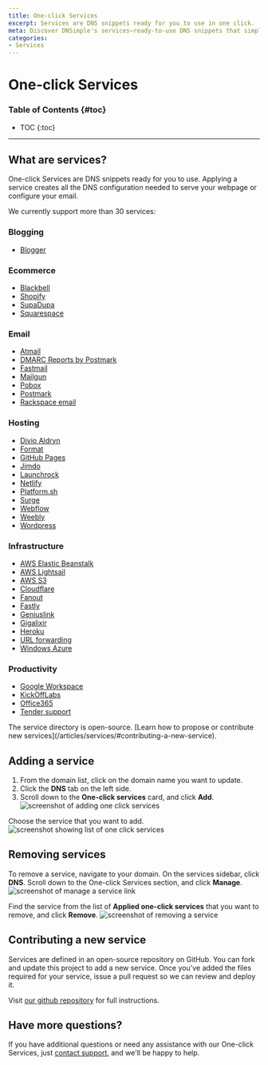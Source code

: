 ```yaml
---
title: One-click Services
excerpt: Services are DNS snippets ready for you to use in one click.
meta: Discover DNSimple's services—ready-to-use DNS snippets that simplify domain management. Streamline your DNS setup with just one click and enhance your online presence.
categories:
- Services
---
```


# One-click Services

### Table of Contents {#toc}

* TOC
{:toc}

---

## What are services?

One-click Services are DNS snippets ready for you to use. Applying a service creates all the DNS configuration needed to serve your webpage or configure your email.

We currently support more than 30 services:

### Blogging

* [Blogger](/articles/blogger-service/)

### Ecommerce

* [Blackbell](/articles/blackbell-service/)
* [Shopify](/articles/shopify-service/)
* [SupaDupa](/articles/supadupa-service/)
* [Squarespace](/articles/squarespace-service/)

### Email

* [Atmail](/articles/atmail-service/)
* [DMARC Reports by Postmark](/articles/postmark-dmarc-service/)
* [Fastmail](/articles/fastmail-service/)
* [Mailgun](/articles/mailgun-service/)
* [Pobox](/articles/pobox-service/)
* [Postmark](/articles/postmark-service/)
* [Rackspace email](/articles/rackspace-email-service/)

### Hosting

* [Divio Aldryn](/articles/aldryn-service/)
* [Format](/articles/format-service/)
* [GitHub Pages](/articles/github-pages/)
* [Jimdo](/articles/jimdo-service/)
* [Launchrock](/articles/launchrock-service/)
* [Netlify](/articles/netlify-service/)
* [Platform.sh](/articles/platformsh-service/)
* [Surge](/articles/surge-service/)
* [Webflow](/articles/webflow-service/)
* [Weebly](/articles/weebly-service/)
* [Wordpress](/articles/wordpress-service/)

### Infrastructure

* [AWS Elastic Beanstalk](/articles/amazon-elasticbeanstalk-service/)
* [AWS Lightsail](/articles/amazon-lightsail-service/)
* [AWS S3](/articles/amazon-s3-service/)
* [Cloudflare](/articles/cloudflare-service/)
* [Fanout](/articles/fanout-service/)
* [Fastly](/articles/fastly-service/)
* [Geniuslink](/articles/geniuslink-service/)
* [Gigalixir](/articles/gigalixir-service/)
* [Heroku](/articles/heroku-service/)
* [URL forwarding](/articles/urlforward-service/)
* [Windows Azure](/articles/windows-azure-service/)

### Productivity

* [Google Workspace](/articles/google-workspace-service/)
* [KickOffLabs](/articles/kickofflabs-service/)
* [Office365](/articles/office-365-service/)
* [Tender support](/articles/tender-service/)

<info>
The service directory is open-source. [Learn how to propose or contribute new services](/articles/services/#contributing-a-new-service).
</info>

## Adding a service

1. From the domain list, click on the domain name you want to update.
1. Click the **DNS** tab on the left side.
1. Scroll down to the **One-click services** card, and click **Add**.
![screenshot of adding one click services](/files/one-click-services.png)

Choose the service that you want to add.
![screenshot showing list of one click services](/files/services-list.png)

## Removing services

To remove a service, navigate to your domain. On the services sidebar, click **DNS**. Scroll down to the One-click Services section, and click **Manage**.
![screenshot of manage a service link](/files/services-manage.png)

Find the service from the list of **Applied one-click services** that you want to remove, and click **Remove**.
![screenshot of removing a service](/files/services-remove.png)

## Contributing a new service

Services are defined in an open-source repository on GitHub. You can fork and update this project to add a new service. Once you've added the files required for your service, issue a pull request so we can review and deploy it.

Visit [our github repository](https://github.com/dnsimple/dnsimple-services) for full instructions.

## Have more questions?

If you have additional questions or need any assistance with our One-click Services, just [contact support](https://dnsimple.com/feedback), and we'll be happy to help.
